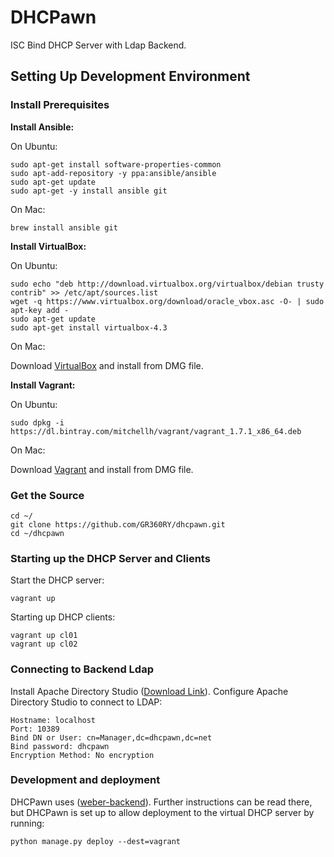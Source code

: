 DHCPawn
=========

ISC Bind DHCP Server with Ldap Backend.

Setting Up Development Environment
----------------------------------

### Install Prerequisites 

__Install Ansible:__

On Ubuntu:
    
    sudo apt-get install software-properties-common
    sudo apt-add-repository -y ppa:ansible/ansible
    sudo apt-get update
    sudo apt-get -y install ansible git

On Mac:

    brew install ansible git 

__Install VirtualBox:__

On Ubuntu:
    
    sudo echo "deb http://download.virtualbox.org/virtualbox/debian trusty contrib" >> /etc/apt/sources.list
    wget -q https://www.virtualbox.org/download/oracle_vbox.asc -O- | sudo apt-key add -
    sudo apt-get update
    sudo apt-get install virtualbox-4.3

On Mac:

Download [VirtualBox]( http://download.virtualbox.org/virtualbox/4.3.20/VirtualBox-4.3.20-96996-OSX.dmg ) and install from DMG file.

__Install Vagrant:__

On Ubuntu:

    sudo dpkg -i https://dl.bintray.com/mitchellh/vagrant/vagrant_1.7.1_x86_64.deb

On Mac:

Download [Vagrant]( https://dl.bintray.com/mitchellh/vagrant/vagrant_1.7.1.dmg ) and install from DMG file.

### Get the Source

    cd ~/
    git clone https://github.com/GR360RY/dhcpawn.git
    cd ~/dhcpawn

### Starting up the DHCP Server and Clients

Start the DHCP server:

    vagrant up

Starting up DHCP clients:

    vagrant up cl01
    vagrant up cl02

### Connecting to Backend Ldap

Install Apache Directory Studio ([Download Link](http://directory.apache.org/studio/downloads.html)). Configure Apache Directory Studio to connect to LDAP:

    Hostname: localhost
    Port: 10389
    Bind DN or User: cn=Manager,dc=dhcpawn,dc=net
    Bind password: dhcpawn
    Encryption Method: No encryption

### Development and deployment

DHCPawn uses ([weber-backend](https://github.com/vmalloc/weber-backend)). Further instructions can be read there, but DHCPawn is set up to allow deployment to the virtual DHCP server by running:

    python manage.py deploy --dest=vagrant
